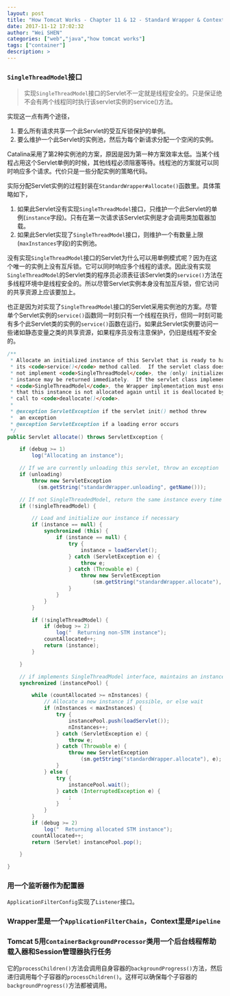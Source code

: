 ```yaml
---
layout: post
title: "How Tomcat Works - Chapter 11 & 12 - Standard Wrapper & Context"
date: 2017-11-12 17:02:32
author: "Wei SHEN"
categories: ["web","java","how tomcat works"]
tags: ["container"]
description: >
---
```


### `SingleThreadModel`接口
> 实现`SingleThreadModel`接口的Servlet不一定就是线程安全的。只是保证绝不会有两个线程同时执行该servlet实例的service()方法。

实现这一点有两个途径，
1. 要么所有请求共享一个此Servlet的受互斥锁保护的单例。
2. 要么维护一个此Servlet的实例池，然后为每个新请求分配一个空闲的实例。

Catalina采用了第2种实例池的方案，原因是因为第一种方案效率太低。当某个线程占用这个Servlet单例的时候，其他线程必须阻塞等待。线程池的方案就可以同时响应多个请求。代价只是一些分配实例的策略代码。

实际分配Servlet实例的过程封装在`StandardWrapper#allocate()`函数里。具体策略如下，
1. 如果此Servlet没有实现`SingleThreadModel`接口，只维护一个此Servlet的单例(`instance`字段)。只有在第一次请求该Servlet实例是才会调用类加载器加载。
2. 如果此Servlet实现了`SingleThreadModel`接口，则维护一个有数量上限(`maxInstances`字段)的实例池。

没有实现`SingleThreadModel`接口的Servlet为什么可以用单例模式呢？因为在这个唯一的实例上没有互斥锁。它可以同时响应多个线程的请求。因此没有实现`SingleThreadModel`的Servlet类的程序员必须表征该Servlet类的`service()`方法在多线程环境中是线程安全的。所以尽管Servlet实例本身没有加互斥锁，但它访问的共享资源上应该要加上。

也正是因为对实现了`SingleThreadModel`接口的Servlet采用实例池的方案。尽管单个Servlet实例的`service()`函数同一时刻只有一个线程在执行，但同一时刻可能有多个此Servlet类的实例的`service()`函数在运行。如果此Servlet实例要访问一些诸如静态变量之类的共享资源，如果程序员没有注意保护，仍旧是线程不安全的。

```java
/**
 * Allocate an initialized instance of this Servlet that is ready to have
 * its <code>service()</code> method called.  If the servlet class does
 * not implement <code>SingleThreadModel</code>, the (only) initialized
 * instance may be returned immediately.  If the servlet class implements
 * <code>SingleThreadModel</code>, the Wrapper implementation must ensure
 * that this instance is not allocated again until it is deallocated by a
 * call to <code>deallocate()</code>.
 *
 * @exception ServletException if the servlet init() method threw
 *  an exception
 * @exception ServletException if a loading error occurs
 */
public Servlet allocate() throws ServletException {

    if (debug >= 1)
        log("Allocating an instance");

    // If we are currently unloading this servlet, throw an exception
    if (unloading)
        throw new ServletException
          (sm.getString("standardWrapper.unloading", getName()));

    // If not SingleThreadedModel, return the same instance every time
    if (!singleThreadModel) {

        // Load and initialize our instance if necessary
        if (instance == null) {
            synchronized (this) {
                if (instance == null) {
                    try {
                        instance = loadServlet();
                    } catch (ServletException e) {
                        throw e;
                    } catch (Throwable e) {
                        throw new ServletException
                            (sm.getString("standardWrapper.allocate"), e);
                    }
                }
            }
        }

        if (!singleThreadModel) {
            if (debug >= 2)
                log("  Returning non-STM instance");
            countAllocated++;
            return (instance);
        }

    }

    // if implements SingleThreadModel interface, maintains an instancePool
    synchronized (instancePool) {

        while (countAllocated >= nInstances) {
            // Allocate a new instance if possible, or else wait
            if (nInstances < maxInstances) {
                try {
                    instancePool.push(loadServlet());
                    nInstances++;
                } catch (ServletException e) {
                    throw e;
                } catch (Throwable e) {
                    throw new ServletException
                        (sm.getString("standardWrapper.allocate"), e);
                }
            } else {
                try {
                    instancePool.wait();
                } catch (InterruptedException e) {
                    ;
                }
            }
        }
        if (debug >= 2)
            log("  Returning allocated STM instance");
        countAllocated++;
        return (Servlet) instancePool.pop();

    }

}
```

### 用一个监听器作为配置器
`ApplicationFilterConfig`实现了`Listener`接口。

### Wrapper里是一个`ApplicationFilterChain`，Context里是`Pipeline`

### Tomcat 5用`ContainerBackgroundProcessor`类用一个后台线程帮助载入器和Session管理器执行任务
它的`processChildren()`方法会调用自身容器的`backgroundProgress()`方法，然后递归调用每个子容器的`processChildren()`。这样可以确保每个子容器的`backgroundProgress()`方法都被调用。
